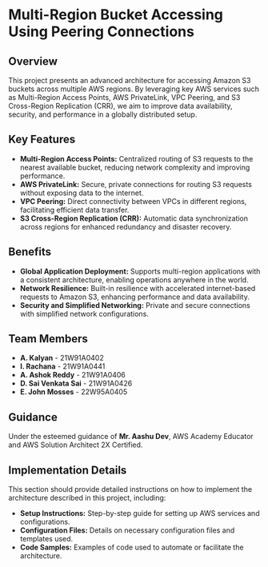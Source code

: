 # Multi-Region Bucket Accessing Using Peering Connections

## Overview

This project presents an advanced architecture for accessing Amazon S3 buckets across multiple AWS regions. By leveraging key AWS services such as Multi-Region Access Points, AWS PrivateLink, VPC Peering, and S3 Cross-Region Replication (CRR), we aim to improve data availability, security, and performance in a globally distributed setup.

## Key Features

- **Multi-Region Access Points:** Centralized routing of S3 requests to the nearest available bucket, reducing network complexity and improving performance.
- **AWS PrivateLink:** Secure, private connections for routing S3 requests without exposing data to the internet.
- **VPC Peering:** Direct connectivity between VPCs in different regions, facilitating efficient data transfer.
- **S3 Cross-Region Replication (CRR):** Automatic data synchronization across regions for enhanced redundancy and disaster recovery.

## Benefits

- **Global Application Deployment:** Supports multi-region applications with a consistent architecture, enabling operations anywhere in the world.
- **Network Resilience:** Built-in resilience with accelerated internet-based requests to Amazon S3, enhancing performance and data availability.
- **Security and Simplified Networking:** Private and secure connections with simplified network configurations.

## Team Members

- **A. Kalyan** - 21W91A0402
- **I. Rachana** - 21W91A0441
- **A. Ashok Reddy** - 21W91A0406
- **D. Sai Venkata Sai** - 21W91A0426
- **E. John Mosses** - 22W95A0405

## Guidance

Under the esteemed guidance of **Mr. Aashu Dev**, AWS Academy Educator and AWS Solution Architect 2X Certified.

## Implementation Details

This section should provide detailed instructions on how to implement the architecture described in this project, including:

- **Setup Instructions:** Step-by-step guide for setting up AWS services and configurations.
- **Configuration Files:** Details on necessary configuration files and templates used.
- **Code Samples:** Examples of code used to automate or facilitate the architecture.

